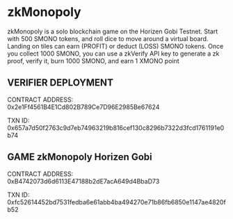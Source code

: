 # zkMonopoly
zkMonopoly is a solo blockchain game on the Horizen Gobi Testnet. Start with 500 SMONO tokens, and roll dice to move around a virtual board. Landing on tiles can earn (PROFIT) or deduct (LOSS) SMONO tokens. Once you collect 1000 SMONO, you can use a zkVerify API key to generate a zk proof, verify it, burn 1000 SMONO, and earn 1 XMONO point

## VERIFIER DEPLOYMENT
CONTRACT ADDRESS: 0x2e1Ff4561B4E1Cd802B789Ce7D96E2985Be67624

TXN ID: 0x657a7d50f2763c9d7eb74963219b816cef130c8296b7322d3fcd1761191e0b74

## GAME zkMonopoly Horizen Gobi
CONTRACT ADDRESS: 0xB4742073d6d6113E47188b2dE7acA649d4BbaD73

TXN ID: 0xfc52614452bd7531fedba6e61abb4ba494270e71b86fb6850e1147ae4820fb52
